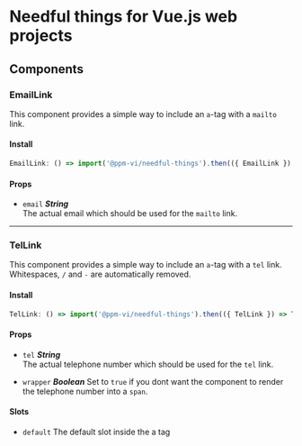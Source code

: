 # Needful things for Vue.js web projects

## Components

### EmailLink

This component provides a simple way to include an `a`-tag with a `mailto` link.

#### Install

```js
EmailLink: () => import('@ppm-vi/needful-things').then(({ EmailLink }) => EmailLink)
```

#### Props

- `email` ***String***  
The actual email which should be used for the `mailto` link.

---

### TelLink

This component provides a simple way to include an `a`-tag with a `tel` link. Whitespaces, `/` and `-` are automatically removed.

#### Install

```js
TelLink: () => import('@ppm-vi/needful-things').then(({ TelLink }) => TelLink)
```

#### Props

- `tel` ***String***  
The actual telephone number which should be used for the `tel` link.

- `wrapper` ***Boolean***
Set to `true` if you dont want the component to render the telephone number into a `span`.

#### Slots

- `default` The default slot inside the a tag
